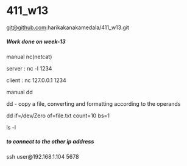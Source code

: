# 411_w13
git@github.com:harikakanakamedala/411_w13.git
<h5>Work done on week-13</h5>
<p>manual nc(netcat)</p>
<p>server : nc -l 1234</p>
<p>client : nc 127.0.0.1 1234</p>
<p>manual dd</p>
<p>dd - copy a file, converting and formatting according to the operands</p>
<p>dd if=/dev/Zero of=file.txt count=10 bs=1</p>
<p>ls -l</p>
<h5>to connect to the other ip address</h5>
<p>ssh user@192.168.1.104 5678</p>
